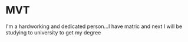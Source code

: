 # MVT
I'm a hardworking and dedicated person...I have matric and next I will be studying to university to get my degree
